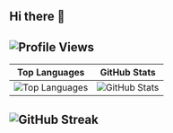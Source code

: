 ## Hi there 👋

## ![Profile Views](https://komarev.com/ghpvc/?username=thampan&color=blue)

| Top Languages | GitHub Stats |
|---------------|--------------|
| ![Top Languages](https://github-readme-stats.vercel.app/api/top-langs/?username=thampan&layout=compact&langs_count=8) | ![GitHub Stats](https://github-readme-stats.vercel.app/api?username=thampan&show_icons=true&hide=stars&count_private=true)


## ![GitHub Streak](https://streak-stats.demolab.com?user=thampan&theme=default&hide_border=true)
<!--

## Top Languages 🏆  
![Top Languages](https://github-readme-stats.vercel.app/api/top-langs/?username=thampan&layout=compact)  

## GitHub Stats 🚀  
![Your GitHub Stats](https://github-readme-stats.vercel.app/api?username=thampan&show_icons=true&hide=issues)  



**thampan/thampan** is a ✨ _special_ ✨ repository because its `README.md` (this file) appears on your GitHub profile.

Here are some ideas to get you started:

- 🔭 I’m currently working on ...
- 🌱 I’m currently learning ...
- 👯 I’m looking to collaborate on ...
- 🤔 I’m looking for help with ...
- 💬 Ask me about ...
- 📫 How to reach me: ...
- 😄 Pronouns: ...
- ⚡ Fun fact: ...
-->
